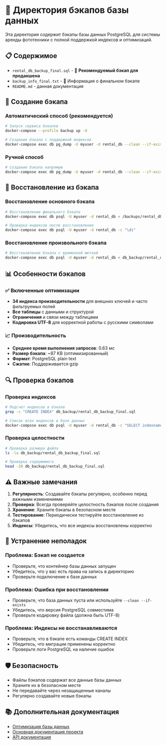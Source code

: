 # 📁 Директория бэкапов базы данных

Эта директория содержит бэкапы базы данных PostgreSQL для системы аренды фототехники с полной поддержкой индексов и оптимизаций.

## 📋 Содержимое

- `rental_db_backup_final.sql` - 🎯 **Рекомендуемый бэкап для продакшена**
- `backup_info_final.txt` - 📄 Информация о финальном бэкапе
- `README.md` - данная документация

## 🚀 Создание бэкапа

### Автоматический способ (рекомендуется)

```bash
# Запуск сервиса бэкапов
docker-compose --profile backup up -d

# Создание бэкапа с поддержкой индексов
docker-compose exec db pg_dump -U myuser -d rental_db --clean --if-exists --create > /backups/rental_db_backup_$(date +%Y%m%d_%H%M%S).sql
```

### Ручной способ

```bash
# Создание бэкапа напрямую
docker-compose exec db pg_dump -U myuser -d rental_db --clean --if-exists --create > db_backup/rental_db_backup_$(date +%Y%m%d_%H%M%S).sql
```

## 🔄 Восстановление из бэкапа

### Восстановление основного бэкапа
```bash
# Восстановление финального бэкапа
docker-compose exec db psql -U myuser -d rental_db < /backups/rental_db_backup_final.sql

# Проверка индексов после восстановления
docker-compose exec db psql -U myuser -d rental_db -c "\di"
```

### Восстановление произвольного бэкапа
```bash
# Восстановление бэкапа с временной меткой
docker-compose exec db psql -U myuser -d rental_db < db_backup/rental_db_backup_YYYYMMDD_HHMMSS.sql
```

## 📊 Особенности бэкапов

### ✅ Включенные оптимизации
- **34 индекса производительности** для внешних ключей и часто фильтруемых полей
- **Все таблицы** с данными и структурой
- **Ограничения** и связи между таблицами
- **Кодировка UTF-8** для корректной работы с русскими символами

### 📈 Производительность
- **Среднее время выполнения запросов**: 0.63 мс
- **Размер бэкапа**: ~87 KB (оптимизированный)
- **Формат**: PostgreSQL plain text
- **Сжатие**: Поддерживается gzip

## 🔍 Проверка бэкапов

### Проверка индексов
```bash
# Подсчет индексов в бэкапе
grep -c "CREATE INDEX" db_backup/rental_db_backup_final.sql

# Список всех индексов в базе данных
docker-compose exec db psql -U myuser -d rental_db -c "SELECT indexname FROM pg_indexes WHERE schemaname = 'public' ORDER BY indexname;"
```

### Проверка целостности
```bash
# Проверка размера файла
ls -la db_backup/rental_db_backup_final.sql

# Проверка содержимого
head -20 db_backup/rental_db_backup_final.sql
```

## ⚠️ Важные замечания

1. **Регулярность**: Создавайте бэкапы регулярно, особенно перед важными изменениями
2. **Проверка**: Всегда проверяйте целостность бэкапов после создания
3. **Хранение**: Храните бэкапы в безопасном месте
4. **Тестирование**: Периодически тестируйте восстановление из бэкапов
5. **Индексы**: Убедитесь, что все индексы восстановлены корректно

## 🔧 Устранение неполадок

### Проблема: Бэкап не создается
- Проверьте, что контейнер базы данных запущен
- Убедитесь, что у вас есть права на запись в директорию
- Проверьте подключение к базе данных

### Проблема: Ошибка при восстановлении
- Проверьте, что база данных пуста или используйте `--clean --if-exists`
- Убедитесь, что версия PostgreSQL совместима
- Проверьте кодировку файла (должна быть UTF-8)

### Проблема: Индексы не восстанавливаются
- Проверьте, что в бэкапе есть команды CREATE INDEX
- Убедитесь, что миграции применены корректно
- Проверьте логи PostgreSQL на наличие ошибок

## 🛡️ Безопасность

- Файлы бэкапов содержат все данные базы данных
- Храните их в безопасном месте
- Не передавайте через незащищенные каналы
- Регулярно создавайте новые бэкапы

## 📚 Дополнительная документация

- [Оптимизация базы данных](../RentalApp_FASTAPI/DATABASE_OPTIMIZATION.md)
- [Основная документация проекта](../README.md)
- [API документация](../API_DOCUMENTATION.md)